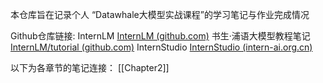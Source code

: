 本仓库旨在记录个人 “Datawhale大模型实战课程”的学习笔记与作业完成情况

Github仓库链接:
InternLM [InternLM (github.com)](https://github.com/InternLM)
书生·浦语大模型教程笔记 [InternLM/tutorial (github.com)](https://github.com/InternLM/tutorial)
InternStudio [InternStudio (intern-ai.org.cn)](https://studio.intern-ai.org.cn/)


以下为各章节的笔记连接：
[[Chapter2]]